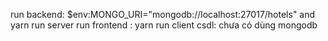 run backend: $env:MONGO_URI="mongodb://localhost:27017/hotels" and yarn run server
run frontend : yarn run client
csdl: chưa có 
dùng mongodb
